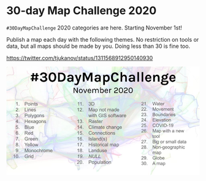 # 30-day Map Challenge 2020

`#30DayMapChallenge` 2020 categories are here. Starting November 1st!

Publish a map each day with the following themes. No restriction on tools or data, but all maps should be made by you. Doing less than 30 is fine too.

https://twitter.com/tjukanov/status/1311568912950140930

![Topi 30 Challenge Themes](source/_static/topi_orig.jpg)
